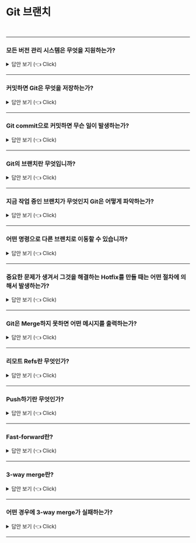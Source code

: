 # Git 브랜치
<br>


-----------------------

### 모든 버전 관리 시스템은 무엇을 지원하는가?

<details>
   <summary> 답안 보기 (👈 Click)</summary>
<br />

+ 브랜치를 지원한다. 개발을 하다 보면 코드를 여러 개로 복사해야 하는 일이 자주 생깁니다. <br> 
  코드를 통째로 복사하고 나서 원래 코드와는 상관없이 독립적으로 개발을 진행할 수 있는데, <br>
  이렇게 독립적으로 개발하는 것이 브랜치입니다. <br> 
  
  다른 버전 관리 시스템과는 달리 Git은 브랜치를 만들어 작업하고 나중에 Merge하는 방법을 권장합니다. <br> 
  심지어 하루에 수십 번씩 해도 괜찮습니다. 
</details>


-----------------------

### 커밋하면 Git은 무엇을 저장하는가?

<details>
   <summary> 답안 보기 (👈 Click)</summary>
<br />

+ 현 Staging Area에 있는 데이터의 스냅샷에 대한 포인터, <br>
  저자나 커밋 메시지 같은 메타데이터, <br> 
  이전 커밋에 대한 포인터 등을 포함하는 커밋 개체를 저장합니다. 
</details>

-----------------------

### Git commit으로 커밋하면 무슨 일이 발생하는가?

<details>
   <summary> 답안 보기 (👈 Click)</summary>
<br />

+ 먼저 루트 디렉터리와 각 하위 디렉터리의 트리 개체를 <br> 
  체크섬과 함께 저장소에 저장합니다. 
</details>

-----------------------

### Git의 브랜치란 무엇입니까?

<details>
   <summary> 답안 보기 (👈 Click)</summary>
<br />

+ 커밋 사이를 가볍게 이동할 수 있는 어떤 포인터 같은 것입니다. <br> 
  기본적으로 Git은 master 브랜치를 만듭니다. <br> 
  처음 커밋하면 이 master 브랜치가 생성된 커밋을 가리킵니다. <br>
  이후 커밋을 만들면 브랜치는 자동으로 가장 마지막 커밋을 가리킵니다. 
</details>

-----------------------

### 지금 작업 중인 브랜치가 무엇인지 Git은 어떻게 파악하는가?

<details>
   <summary> 답안 보기 (👈 Click)</summary>
<br />

+ 다른 버전 관리 시스템과는 달리 Git은 'HEAD'라는 특수한 포인터가 있습니다. <br> 
  이 포인터는 지금 작업하는 로컬 브랜치를 가리킵니다. <br> 
  
</details>

-----------------------

### 어떤 명령으로 다른 브랜치로 이동할 수 있습니까?

<details>
   <summary> 답안 보기 (👈 Click)</summary>
<br />

+ git checkout 명령으로 다른 브랜치로 이동할 수 있습니다. <br> 
  
</details>

-----------------------

### 중요한 문제가 생겨서 그것을 해결하는 Hotfix를 만들 때는 어떤 절차에 의해서 발생하는가?

<details>
   <summary> 답안 보기 (👈 Click)</summary>
<br />

+ 1. 새로운 이슈를 처리하기 이전의 운영(Production) 브랜치로 이동합니다. <br>
  2. Hotfix 브랜치를 새로 하나 생성합니다. <br> 
  3. 수정한 Hotfix 테스트를 마치고 운영 브랜치로 Merge합니다. <br>
  4. 다시 작업하던 브랜치로 옮겨가서 하던 일을 진행합니다. <br> 
  
</details>

-----------------------

### Git은 Merge하지 못하면 어떤 메시지를 출력하는가?

<details>
   <summary> 답안 보기 (👈 Click)</summary>
<br />

+ Git은 Merge 하지 못하면 충돌(Conflict) 메시지를 출력합니다. <br>
  Git이 자동으로 Merge하지 못하면 새 커밋이 생기지 않습니다. <br>
  변경사항의 충돌을 개발자가 해결하지 않는 한 Merge 과정을 진행할 수 없습니다. <br>
  Merge 충돌이 일어났을 때 Git이 어떤 파일을 Merge할 수 없었는지 살펴보려면 <br>
  git status 명령을 이용합니다. <br>
  충돌이 일어난 파일은 unmerged 상태로 표시됩니다. <br> 
  
</details>

-----------------------

### 리모트 Refs란 무엇인가?

<details>
   <summary> 답안 보기 (👈 Click)</summary>
<br />

+ 리모트 저장소에 있는 포인터인 레퍼런스입니다. <br> 
  리모트 저장소에 있는 브랜치, 태그 등등을 의미합니다. 
  
</details>

-----------------------

### Push하기란 무엇인가?

<details>
   <summary> 답안 보기 (👈 Click)</summary>
<br />

+ 로컬의 브랜치를 서버로 전송하려면 쓰기 권한이 있는 리모트 저장소에 Push해야 합니다. <br>
  로컬 저장소의 브랜치는 자동으로 리모트 저장소로 전송되지 않습니다. <br> 
  명시적으로 브랜치를 push해야 정보가 전송됩니다. 
  
</details>

-----------------------


### Fast-forward란?

<details>
   <summary> 답안 보기 (👈 Click)</summary>
<br />

+ Merge 방식의 일종으로, Merge할 브랜치가 현 브랜치 커밋의 Upstream 브랜치이기 때문에, <br>
  master 브랜치 포인터는 Merge 과정 없이 그저 최신 커밋으로 이동하는 것을 의미합니다. <br> 
</details>

-----------------------

### 3-way merge란?

<details>
   <summary> 답안 보기 (👈 Click)</summary>
<br />

+ 현재 브랜치가 가리키는 커밋이 Merge할 브랜치의 조상이 아닌 경우, <br>
  Git이 각 브랜치가 가리키는 커밋 두 개와 공통 조상 하나를 사용하여 하는 Merge 방식을 의미합니다. <br> 
  
</details>

-----------------------

### 어떤 경우에 3-way merge가 실패하는가?

<details>
   <summary> 답안 보기 (👈 Click)</summary>
<br />

+ Merge하는 두 브랜치에서 같은 파일의 한 부분을 동시에 수정하고 Merge하면, <br>
  Git은 해당 부분을 Merge하지 못합니다. <br> 
  
</details>

-----------------------

